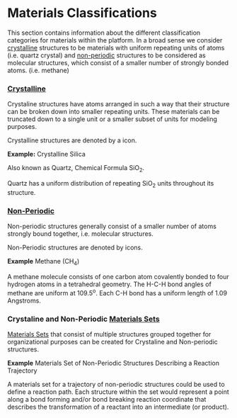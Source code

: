 # Materials Classifications

This section contains information about the different classification categories for materials within the platform. In a broad sense we consider [crystalline](crystalline.md) structures to be materials with uniform repeating units of atoms (i.e. quartz crystal) and [non-periodic](non-periodic.md) structures to be considered as molecular structures, which consist of a smaller number of strongly bonded atoms. (i.e. methane) 

### [Crystalline](crystalline.md)
Crystaline structures have atoms arranged in such a way that their structure can be broken down into smaller repeating units. These materials can be truncated down to a single unit or a smaller subset of units for modeling purposes.

Crystalline structures are denoted by a <i class="zmdi zmdi-widget zmdi-hc-border"></i> icon.

**Example:** Crystalline Silica

Also known as Quartz, Chemical Formula SiO<sub>2</sub>.

Quartz has a uniform distribution of repeating SiO<sub>2</sub> units throughout its structure.


### [Non-Periodic](non-periodic.md)
Non-periodic structures generally consist of a smaller number of atoms strongly bound together, i.e. molecular structures.

Non-Periodic structures are denoted by <i class="zmdi zmdi-device-hub zmdi-hc-border"></i> icons.

**Example** Methane (CH<sub>4</sub>)

A methane molecule consists of one carbon atom covalently bonded to four hydrogen atoms in a tetrahedral geometry. The H-C-H bond angles of methane are uniform at 109.5<sup>o</sup>. Each C-H bond has a uniform length of 1.09 Angstroms.

### Crystaline and Non-Periodic [Materials Sets](../../entities-general/sets.md)

[Materials Sets](../../entities-general/sets.md) that consist of multiple structures grouped together for organizational purposes can be created for Crystaline and Non-periodic structures.

**Example** Materials Set of Non-Periodic Structures Describing a Reaction Trajectory

A materials set for a trajectory of non-periodic structures could be used to define a reaction path. Each structure within the set would represent a point along a bond forming and/or bond breaking reaction coordinate that describes the transformation of a reactant into an intermediate (or product).

